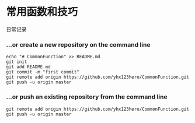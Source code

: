 # 常用函数和技巧

日常记录

### …or create a new repository on the command line



```
echo "# CommonFunction" >> README.md
git init
git add README.md
git commit -m "first commit"
git remote add origin https://github.com/yhx123hero/CommonFunction.git
git push -u origin master
```

### …or push an existing repository from the command line



```
git remote add origin https://github.com/yhx123hero/CommonFunction.git
git push -u origin master
```